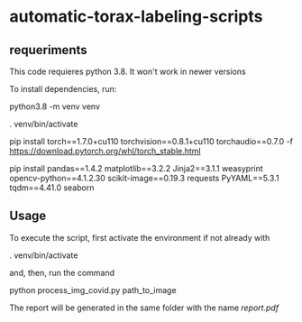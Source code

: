 # automatic-torax-labeling-scripts

## requeriments

This code requieres python 3.8. It won't work in newer versions

To install dependencies, run:

python3.8 -m venv venv

. venv/bin/activate

pip install torch==1.7.0+cu110 torchvision==0.8.1+cu110 torchaudio==0.7.0 -f https://download.pytorch.org/whl/torch_stable.html

pip install pandas==1.4.2 matplotlib==3.2.2 Jinja2==3.1.1 weasyprint opencv-python==4.1.2.30 scikit-image==0.19.3 requests PyYAML==5.3.1 tqdm==4.41.0 seaborn

## Usage
 
To execute the script, first activate the environment if not already with

. venv/bin/activate

and, then, run the command

python process_img_covid.py path_to_image

The report will be generated in the same folder with the name *report.pdf*

